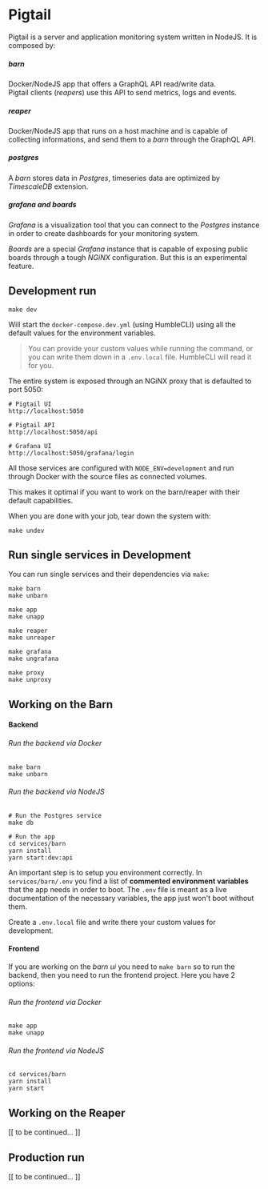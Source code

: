 Pigtail
=======

Pigtail is a server and application monitoring system written in NodeJS. It is composed by:

##### barn

Docker/NodeJS app that offers a GraphQL API read/write data.  
Pigtail clients (*reapers*) use this API to send metrics, logs and events.

##### reaper

Docker/NodeJS app that runs on a host machine and is capable of collecting informations, and send them to a *barn* through the GraphQL API.

##### postgres

A *barn* stores data in *Postgres*, timeseries data are optimized by *TimescaleDB* extension.

##### grafana and boards

*Grafana* is a visualization tool that you can connect to the *Postgres* instance in order to create dashboards for your monitoring system.

*Boards* are a special *Grafana* instance that is capable of exposing public boards through a tough *NGiNX* configuration. But this is an experimental feature.

Development run
---------------

    make dev
    
Will start the `docker-compose.dev.yml` (using HumbleCLI) using all the default values for the environment variables.

> You can provide your custom values while running the command, or you can write them down in a `.env.local` file. HumbleCLI will read it for you.
> 

The entire system is exposed through an NGiNX proxy that is defaulted to port 5050:
  
    # Pigtail UI
    http://localhost:5050
    
    # Pigtail API
    http://localhost:5050/api
    
    # Grafana UI
    http://localhost:5050/grafana/login

All those services are configured with `NODE_ENV=development` and run through Docker with the source files as connected volumes.

This makes it optimal if you want to work on the barn/reaper with their default capabilities.

When you are done with your job, tear down the system with:

    make undev
    


Run single services in Development
----------------------------------
    
You can run single services and their dependencies via `make`:
    
    make barn
    make unbarn
    
    make app
    make unapp
    
    make reaper
    make unreaper
    
    make grafana
    make ungrafana
    
    make proxy
    make unproxy



Working on the Barn
-------------------

#### Backend

###### Run the backend via Docker

    make barn
    make unbarn
    
###### Run the backend via NodeJS
    
    # Run the Postgres service
    make db
    
    # Run the app
    cd services/barn
    yarn install
    yarn start:dev:api
    
An important step is to setup you environment correctly. In `services/barn/.env` you find a list of **commented environment variables** that the app needs in order to boot. The `.env` file is meant as a live documentation of the necessary variables, the app just won't boot without them.

Create a `.env.local` file and write there your custom values for development.


#### Frontend

If you are working on the *barn ui* you need to `make barn` so to run the backend, then you need to run the frontend project. Here you have 2 options:

###### Run the frontend via Docker

    make app
    make unapp
    
###### Run the frontend via NodeJS

    cd services/barn
    yarn install
    yarn start




Working on the Reaper
---------------------
     
[[ to be continued... ]]    


## Production run

[[ to be continued... ]]